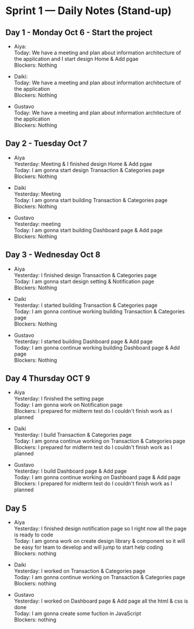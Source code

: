 # Sprint 1 — Daily Notes (Stand‑up)

## Day 1 - Monday Oct 6 - Start the project
- Aiya:
<br>Today: We have a meeting and plan about information architecture of the application and I start design Home & Add pgae
<br>Blockers: Nothing

- Daiki: 
<br>Today: We have a meeting and plan about information architecture of the application
<br>Blockers: Nothing

- Gustavo 
<br>Today: We have a meeting and plan about information architecture of the application
<br>Blockers: Nothing

## Day 2 - Tuesday Oct 7
- Aiya 
<br>Yesterday: Meeting & I finished design Home & Add pgae
<br>Today: I am gonna start design Transaction & Categories page
<br>Blockers: Nothing

- Daiki 
<br>Yesterday: Meeting
<br>Today: I am gonna start building Transaction & Categories page
<br>Blockers: Nothing

- Gustavo 
<br>Yesterday: meeting
<br>Today: I am gonna start building Dashboard page & Add page
<br>Blockers: Nothing

## Day 3 - Wednesday Oct 8
- Aiya 
<br>Yesterday: I finished design Transaction & Categories page
<br>Today: I am gonna start design setting & Notification page
<br>Blockers: Nothing

- Daiki 
<br>Yesterday: I started building Transaction & Categories page
<br>Today: I am gonna continue working building Transaction & Categories page
<br>Blockers: Nothing

- Gustavo 
<br>Yesterday: I started building Dashboard page & Add page
<br>Today: I am gonna continue working building Dashboard page & Add page
<br>Blockers: Nothing

## Day 4 Thursday OCT 9
- Aiya 
<br>Yesterday: I finished the setting page
<br>Today: I am gonna work on Notification page 
<br>Blockers: I prepared for midterm test do I couldn't finish work as I planned

- Daiki 
<br>Yesterday: I build Transaction & Categories page
<br>Today: I am gonna continue working on Transaction & Categories page
<br>Blockers: I prepared for midterm test do I couldn't finish work as I planned

- Gustavo 
<br>Yesterday: I build Dashboard page & Add page
<br>Today: I am gonna continue working on Dashboard page & Add page
<br>Blockers: I prepared for midterm test do I couldn't finish work as I planned

## Day 5
- Aiya 
<br>Yesterday: I finished design notification page so I right now all the page is ready to code
<br>Today: I am gonna work on create design library & component so it will be easy for team to develop and will jump to start help coding
<br>Blockers: nothing

- Daiki 
<br>Yesterday: I worked on Transaction & Categories page
<br>Today: I am gonna continue working on Transaction & Categories page
<br>Blockers: nothing

- Gustavo 
<br>Yesterday: I worked on Dashboard page & Add page all the html & css is done
<br>Today: I am gonna create some fuction in JavaScript
<br>Blockers: nothing
